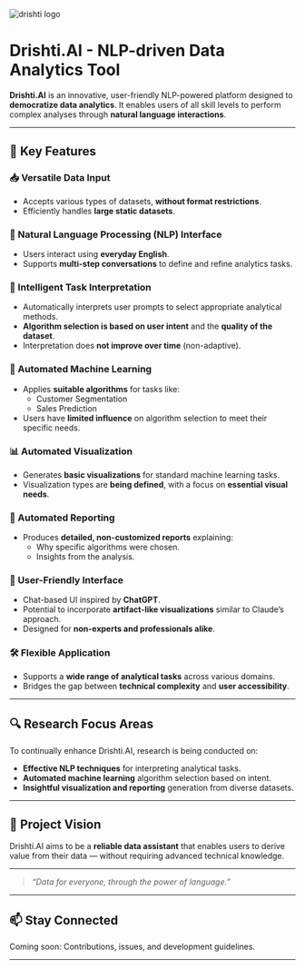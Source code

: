 ![drishti logo](https://github.com/user-attachments/assets/8eb6e3c6-51ba-4028-b717-c5b0ba49713e)
# Drishti.AI - NLP-driven Data Analytics Tool

**Drishti.AI** is an innovative, user-friendly NLP-powered platform designed to **democratize data analytics**. It enables users of all skill levels to perform complex analyses through **natural language interactions**. 

---

## 🚀 Key Features

### 📥 Versatile Data Input
- Accepts various types of datasets, **without format restrictions**.
- Efficiently handles **large static datasets**.

### 🧠 Natural Language Processing (NLP) Interface
- Users interact using **everyday English**.
- Supports **multi-step conversations** to define and refine analytics tasks.

### 🧾 Intelligent Task Interpretation
- Automatically interprets user prompts to select appropriate analytical methods.
- **Algorithm selection is based on user intent** and the **quality of the dataset**.
- Interpretation does **not improve over time** (non-adaptive).

### 🤖 Automated Machine Learning
- Applies **suitable algorithms** for tasks like:
  - Customer Segmentation
  - Sales Prediction
- Users have **limited influence** on algorithm selection to meet their specific needs.

### 📊 Automated Visualization
- Generates **basic visualizations** for standard machine learning tasks.
- Visualization types are **being defined**, with a focus on **essential visual needs**.

### 📄 Automated Reporting
- Produces **detailed, non-customized reports** explaining:
  - Why specific algorithms were chosen.
  - Insights from the analysis.

### 💬 User-Friendly Interface
- Chat-based UI inspired by **ChatGPT**.
- Potential to incorporate **artifact-like visualizations** similar to Claude’s approach.
- Designed for **non-experts and professionals alike**.

### 🛠️ Flexible Application
- Supports a **wide range of analytical tasks** across various domains.
- Bridges the gap between **technical complexity** and **user accessibility**.

---

## 🔍 Research Focus Areas

To continually enhance Drishti.AI, research is being conducted on:

- **Effective NLP techniques** for interpreting analytical tasks.
- **Automated machine learning** algorithm selection based on intent.
- **Insightful visualization and reporting** generation from diverse datasets.

---

## 📌 Project Vision

Drishti.AI aims to be a **reliable data assistant** that enables users to derive value from their data — without requiring advanced technical knowledge.

---

> *“Data for everyone, through the power of language.”*

---

## 📫 Stay Connected

Coming soon: Contributions, issues, and development guidelines.

---

